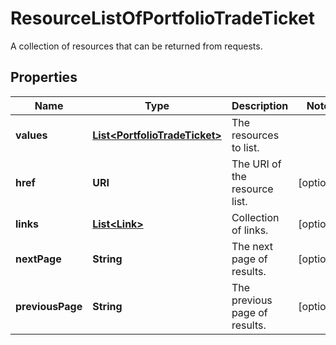 

# ResourceListOfPortfolioTradeTicket

A collection of resources that can be returned from requests.

## Properties

Name | Type | Description | Notes
------------ | ------------- | ------------- | -------------
**values** | [**List&lt;PortfolioTradeTicket&gt;**](PortfolioTradeTicket.md) | The resources to list. | 
**href** | **URI** | The URI of the resource list. |  [optional]
**links** | [**List&lt;Link&gt;**](Link.md) | Collection of links. |  [optional]
**nextPage** | **String** | The next page of results. |  [optional]
**previousPage** | **String** | The previous page of results. |  [optional]



